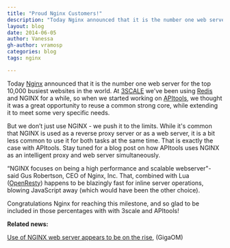 ```yaml
---
title: "Proud Nginx Customers!"
description: "Today Nginx announced that it is the number one web server for the top 10,000 busiest websites in the world. At 3scale we've been using Redis and NGINX for a while..."
layout: blog
date: 2014-06-05
author: Vanessa
gh-author: vramosp
categories: blog
tags: nginx

---
```


Today [Nginx](http://nginx.org/ 'NGINX') announced that it is the number one web server for the top 10,000 busiest websites in the world. At [3SCALE](http://www.3scale.net/ '3SCALE') we've been using [Redis](http://redis.io/ 'Redis') and NGINX for a while, so when we started working on [APItools](https://www.apitools.com 'APItools'), we thought it was a great opportunity to reuse a common strong core, while extending it to meet some very specific needs.

But we don’t just use NGINX  - we push it to the limits. While it's common that NGINX is used as a reverse proxy server or as a web server, it is a bit less common to use it for both tasks at the same time. That is exactly the case with APItools. Stay tuned for a blog post on how APItools uses NGINX as an intelligent proxy and web server simultaneously. 

“NGINX focuses on being a high performance and scalable webserver"- said Gus Robertson, CEO of Nginx, Inc. That, combined with Lua ([OpenResty](http://openresty.org/ 'OpenResty')) happens to be blazingly fast for inline server operations, blowing JavaScript away (which would have been the other choice).

Congratulations Nginx for reaching this milestone, and so glad to be included in those percentages with with 3scale and APItools! 

**Related news:**

[Use of NGINX web server appears to be on the rise](http://gigaom.com/2014/06/04/use-of-nginx-web-server-on-the-rise-report-says/), (GigaOM)

